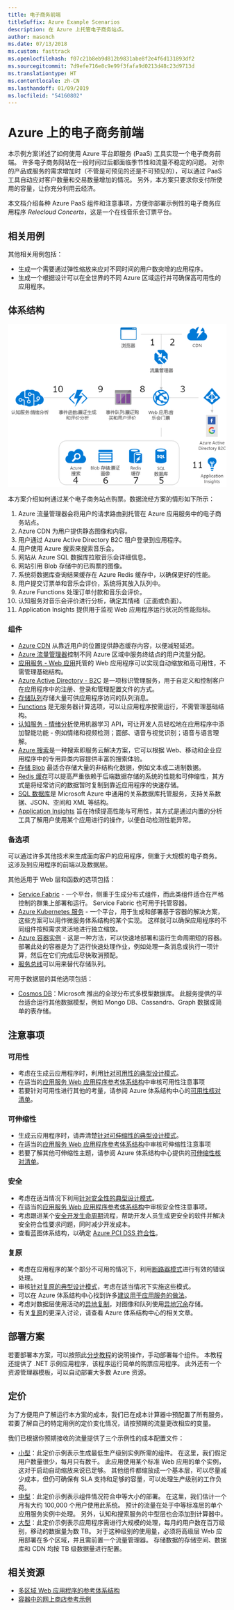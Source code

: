 ```yaml
---
title: 电子商务前端
titleSuffix: Azure Example Scenarios
description: 在 Azure 上托管电子商务站点。
author: masonch
ms.date: 07/13/2018
ms.custom: fasttrack
ms.openlocfilehash: f07c21b8eb9d812b9831abe8f2e4f6d131893df2
ms.sourcegitcommit: 7d9efe716e8c9e99f3fafa9d0213d48c23d9713d
ms.translationtype: HT
ms.contentlocale: zh-CN
ms.lasthandoff: 01/09/2019
ms.locfileid: "54160802"
---
```

# <a name="an-e-commerce-front-end-on-azure"></a>Azure 上的电子商务前端

本示例方案详述了如何使用 Azure 平台即服务 (PaaS) 工具实现一个电子商务前端。 许多电子商务网站在一段时间过后都面临季节性和流量不稳定的问题。 对你的产品或服务的需求增加时（不管是可预见的还是不可预见的），可以通过 PaaS 工具自动应对客户数量和交易数量增加的情况。 另外，本方案只要求你支付所使用的容量，让你充分利用云经济。

本文档介绍各种 Azure PaaS 组件和注意事项，方便你部署示例性的电子商务应用程序 *Relecloud Concerts*，这是一个在线音乐会订票平台。

## <a name="relevant-use-cases"></a>相关用例

其他相关用例包括：

- 生成一个需要通过弹性缩放来应对不同时间的用户数突增的应用程序。
- 生成一个根据设计可以在全世界的不同 Azure 区域运行并可确保高可用性的应用程序。

## <a name="architecture"></a>体系结构

![适用于电子商务应用程序的示例性方案体系结构][architecture]

本方案介绍如何通过某个电子商务站点购票。数据流经方案的情形如下所示：

1. Azure 流量管理器会将用户的请求路由到托管在 Azure 应用服务中的电子商务站点。
2. Azure CDN 为用户提供静态图像和内容。
3. 用户通过 Azure Active Directory B2C 租户登录到应用程序。
4. 用户使用 Azure 搜索来搜索音乐会。
5. 网站从 Azure SQL 数据库拉取音乐会详细信息。
6. 网站引用 Blob 存储中的已购票的图像。
7. 系统将数据库查询结果缓存在 Azure Redis 缓存中，以确保更好的性能。
8. 用户提交订票单和音乐会评价，系统将其放入队列中。
9. Azure Functions 处理订单付款和音乐会评价。
10. 认知服务对音乐会评价进行分析，确定其情绪（正面或负面）。
11. Application Insights 提供用于监视 Web 应用程序运行状况的性能指标。

### <a name="components"></a>组件

- [Azure CDN][docs-cdn] 从靠近用户的位置提供静态缓存内容，以便减轻延迟。
- [Azure 流量管理器][docs-traffic-manager]控制不同 Azure 区域中服务终结点的用户流量分配。
- [应用服务 - Web 应用][docs-webapps]托管的 Web 应用程序可以实现自动缩放和高可用性，不需管理基础结构。
- [Azure Active Directory - B2C][docs-b2c] 是一项标识管理服务，用于自定义和控制客户在应用程序中的注册、登录和管理配置文件的方式。
- [存储队列][docs-storage-queues]存储大量可供应用程序访问的队列消息。
- [Functions][docs-functions] 是无服务器计算选项，可以让应用程序按需运行，不需管理基础结构。
- [认知服务 - 情绪分析][docs-sentiment-analysis]使用机器学习 API，可让开发人员轻松地在应用程序中添加智能功能 - 例如情绪和视频检测；面部、语音与视觉识别；语音与语言理解。
- [Azure 搜索][docs-search]是一种搜索即服务云解决方案，它可以根据 Web、移动和企业应用程序中的专用异类内容提供丰富的搜索体验。
- [存储 Blob][docs-storage-blobs] 最适合存储大量的非结构化数据，例如文本或二进制数据。
- [Redis 缓存][docs-redis-cache]可以提高严重依赖于后端数据存储的系统的性能和可伸缩性，其方式是将经常访问的数据暂时复制到靠近应用程序的快速存储。
- [SQL 数据库][docs-sql-database]是 Microsoft Azure 中通用的关系数据库托管服务，支持关系数据、JSON、空间和 XML 等结构。
- [Application Insights][docs-application-insights] 旨在持续提高性能与可用性，其方式是通过内置的分析工具了解用户使用某个应用进行的操作，以便自动检测性能异常。

### <a name="alternatives"></a>备选项

可以通过许多其他技术来生成面向客户的应用程序，侧重于大规模的电子商务。 这涉及到应用程序的前端以及数据层。

其他适用于 Web 层和函数的选项包括：

- [Service Fabric][docs-service-fabric] - 一个平台，侧重于生成分布式组件，而此类组件适合在严格控制的群集上部署和运行。 Service Fabric 也可用于托管容器。
- [Azure Kubernetes 服务][docs-kubernetes-service] - 一个平台，用于生成和部署基于容器的解决方案，这些方案可以用作微服务体系结构的某个实现。 这样就可以确保应用程序的不同组件按照需求灵活地进行独立缩放。
- [Azure 容器实例][docs-container-instances] - 这是一种方法，可以快速地部署和运行生命周期短的容器。 部署此处的容器是为了运行快速处理作业，例如处理一条消息或执行一项计算，然后在它们完成后尽快取消预配。
- [服务总线][service-bus]可以用来替代存储队列。

可用于数据层的其他选项包括：

- [Cosmos DB](/azure/cosmos-db/introduction)：Microsoft 推出的全球分布式多模型数据库。 此服务提供的平台适合运行其他数据模型，例如 Mongo DB、Cassandra、Graph 数据或简单的表存储。

## <a name="considerations"></a>注意事项

### <a name="availability"></a>可用性

- 考虑在生成云应用程序时，利用[针对可用性的典型设计模式][design-patterns-availability]。
- 在适当的[应用服务 Web 应用程序参考体系结构][app-service-reference-architecture]中审核可用性注意事项
- 若要针对可用性进行其他的考量，请参阅 Azure 体系结构中心的[可用性核对清单][availability]。

### <a name="scalability"></a>可伸缩性

- 生成云应用程序时，请弄清楚[针对可伸缩性的典型设计模式][design-patterns-scalability]。
- 在适当的[应用服务 Web 应用程序参考体系结构][app-service-reference-architecture]中审核可伸缩性注意事项
- 若要了解其他可伸缩性主题，请参阅 Azure 体系结构中心提供的[可伸缩性核对清单][scalability]。

### <a name="security"></a>安全

- 考虑在适当情况下利用[针对安全性的典型设计模式][design-patterns-security]。
- 在适当的[应用服务 Web 应用程序参考体系结构][app-service-reference-architecture]中审核安全性注意事项。
- 考虑跟进某个[安全开发生命周期][secure-development]流程，帮助开发人员生成更安全的软件并解决安全符合性要求问题，同时减少开发成本。
- 查看蓝图体系结构，以确定 [Azure PCI DSS 符合性][pci-dss-blueprint]。

### <a name="resiliency"></a>复原

- 考虑在应用程序的某个部分不可用的情况下，利用[断路器模式][circuit-breaker]进行有效的错误处理。
- 审核[针对复原的典型设计模式][design-patterns-resiliency]，考虑在适当情况下实施这些模式。
- 可以在 Azure 体系结构中心找到许多[建议用于应用服务的做法][resiliency-app-service]。
- 考虑对数据层使用活动的[异地复制][sql-geo-replication]，对图像和队列使用[异地冗余][storage-geo-redudancy]存储。
- 有关[复原][resiliency]的更深入讨论，请查看 Azure 体系结构中心的相关文章。

## <a name="deploy-the-scenario"></a>部署方案

若要部署本方案，可以按照此[分步教程][end-to-end-walkthrough]的说明操作，手动部署每个组件。 本教程还提供了 .NET 示例应用程序，该程序运行简单的购票应用程序。 此外还有一个资源管理器模板，可以自动部署大多数 Azure 资源。

## <a name="pricing"></a>定价

为了方便用户了解运行本方案的成本，我们已在成本计算器中预配置了所有服务。 若要了解自己的特定用例的定价变化情况，请按预期的流量更改相应的变量。

我们已根据你预期接收的流量提供了三个示例性的成本配置文件：

- [小型][small-pricing]：此定价示例表示生成最低生产级别实例所需的组件。 在这里，我们假定用户数量很少，每月只有数千。 此应用使用某个标准 Web 应用的单个实例，这对于启动自动缩放来说已足够。 其他组件都缩放成一个基本层，可以尽量减少成本，但仍可确保有 SLA 支持和足够的容量，可以处理生产级别的工作负荷。
- [中型][medium-pricing]：此定价示例表示组件情况符合中等大小的部署。 在这里，我们估计一个月有大约 100,000 个用户使用此系统。 预计的流量在处于中等标准层的单个应用服务实例中处理。 另外，认知和搜索服务的中型层也会添加到计算器中。
- [大型][large-pricing]：此定价示例表示应用程序需进行大规模的处理，每月的用户数在百万级别，移动的数据量为数 TB。 对于这种级别的使用量，必须将高级层 Web 应用部署在多个区域，并且需前置一个流量管理器。 存储数据的存储空间、数据库和 CDN 均按 TB 级数据量进行配置。

## <a name="related-resources"></a>相关资源

- [多区域 Web 应用程序的参考体系结构][multi-region-web-app]
- [容器中的网上商店参考示例][microservices-ecommerce]

<!-- links -->
[architecture]: ./media/architecture-ecommerce-scenario.png
[small-pricing]: https://azure.com/e/90fbb6a661a04888a57322985f9b34ac
[medium-pricing]: https://azure.com/e/38d5d387e3234537b6859660db1c9973
[large-pricing]: https://azure.com/e/f07f99b6c3134803a14c9b43fcba3e2f
[app-service-reference-architecture]: ../../reference-architectures/app-service-web-app/basic-web-app.md
[availability]: /azure/architecture/checklist/availability
[circuit-breaker]: /azure/architecture/patterns/circuit-breaker
[design-patterns-availability]: /azure/architecture/patterns/category/availability
[design-patterns-resiliency]: /azure/architecture/patterns/category/resiliency
[design-patterns-scalability]: /azure/architecture/patterns/category/performance-scalability
[design-patterns-security]: /azure/architecture/patterns/category/security
[docs-application-insights]: /azure/application-insights/app-insights-overview
[docs-b2c]: /azure/active-directory-b2c/active-directory-b2c-overview
[docs-cdn]: /azure/cdn/cdn-overview
[docs-container-instances]: /azure/container-instances/
[docs-kubernetes-service]: /azure/aks/
[docs-functions]: /azure/azure-functions/functions-overview
[docs-redis-cache]: /azure/redis-cache/cache-overview
[docs-search]: /azure/search/search-what-is-azure-search
[docs-service-fabric]: /azure/service-fabric/
[docs-sentiment-analysis]: /azure/cognitive-services/welcome
[docs-sql-database]: /azure/sql-database/sql-database-technical-overview
[docs-storage-blobs]: /azure/storage/blobs/storage-blobs-introduction
[docs-storage-queues]: /azure/storage/queues/storage-queues-introduction
[docs-traffic-manager]: /azure/traffic-manager/traffic-manager-overview
[docs-webapps]: /azure/app-service/app-service-web-overview
[end-to-end-walkthrough]: https://github.com/Azure/fta-customerfacingapps/tree/master/ecommerce/articles
[microservices-ecommerce]: https://github.com/dotnet-architecture/eShopOnContainers
[multi-region-web-app]: /azure/architecture/reference-architectures/app-service-web-app/multi-region
[pci-dss-blueprint]: /azure/security/blueprints/payment-processing-blueprint
[resiliency-app-service]: /azure/architecture/checklist/resiliency-per-service#app-service
[resiliency]: /azure/architecture/checklist/resiliency
[scalability]: /azure/architecture/checklist/scalability
[secure-development]: https://www.microsoft.com/SDL/process/design.aspx
[service-bus]: /azure/service-bus-messaging/
[sql-geo-replication]: /azure/sql-database/sql-database-geo-replication-overview
[storage-geo-redudancy]: /azure/storage/common/storage-redundancy-grs
